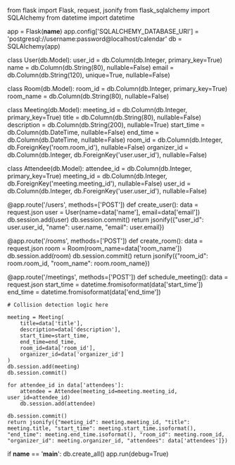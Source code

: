 from flask import Flask, request, jsonify
from flask_sqlalchemy import SQLAlchemy
from datetime import datetime

app = Flask(__name__)
app.config['SQLALCHEMY_DATABASE_URI'] = 'postgresql://username:password@localhost/calendar'
db = SQLAlchemy(app)

class User(db.Model):
    user_id = db.Column(db.Integer, primary_key=True)
    name = db.Column(db.String(80), nullable=False)
    email = db.Column(db.String(120), unique=True, nullable=False)

class Room(db.Model):
    room_id = db.Column(db.Integer, primary_key=True)
    room_name = db.Column(db.String(80), nullable=False)

class Meeting(db.Model):
    meeting_id = db.Column(db.Integer, primary_key=True)
    title = db.Column(db.String(80), nullable=False)
    description = db.Column(db.String(200), nullable=True)
    start_time = db.Column(db.DateTime, nullable=False)
    end_time = db.Column(db.DateTime, nullable=False)
    room_id = db.Column(db.Integer, db.ForeignKey('room.room_id'), nullable=False)
    organizer_id = db.Column(db.Integer, db.ForeignKey('user.user_id'), nullable=False)

class Attendee(db.Model):
    attendee_id = db.Column(db.Integer, primary_key=True)
    meeting_id = db.Column(db.Integer, db.ForeignKey('meeting.meeting_id'), nullable=False)
    user_id = db.Column(db.Integer, db.ForeignKey('user.user_id'), nullable=False)

@app.route('/users', methods=['POST'])
def create_user():
    data = request.json
    user = User(name=data['name'], email=data['email'])
    db.session.add(user)
    db.session.commit()
    return jsonify({"user_id": user.user_id, "name": user.name, "email": user.email})

@app.route('/rooms', methods=['POST'])
def create_room():
    data = request.json
    room = Room(room_name=data['room_name'])
    db.session.add(room)
    db.session.commit()
    return jsonify({"room_id": room.room_id, "room_name": room.room_name})

@app.route('/meetings', methods=['POST'])
def schedule_meeting():
    data = request.json
    start_time = datetime.fromisoformat(data['start_time'])
    end_time = datetime.fromisoformat(data['end_time'])
    
    # Collision detection logic here
    
    meeting = Meeting(
        title=data['title'],
        description=data['description'],
        start_time=start_time,
        end_time=end_time,
        room_id=data['room_id'],
        organizer_id=data['organizer_id']
    )
    db.session.add(meeting)
    db.session.commit()
    
    for attendee_id in data['attendees']:
        attendee = Attendee(meeting_id=meeting.meeting_id, user_id=attendee_id)
        db.session.add(attendee)
    
    db.session.commit()
    return jsonify({"meeting_id": meeting.meeting_id, "title": meeting.title, "start_time": meeting.start_time.isoformat(), "end_time": meeting.end_time.isoformat(), "room_id": meeting.room_id, "organizer_id": meeting.organizer_id, "attendees": data['attendees']})

if __name__ == '__main__':
    db.create_all()
    app.run(debug=True)
